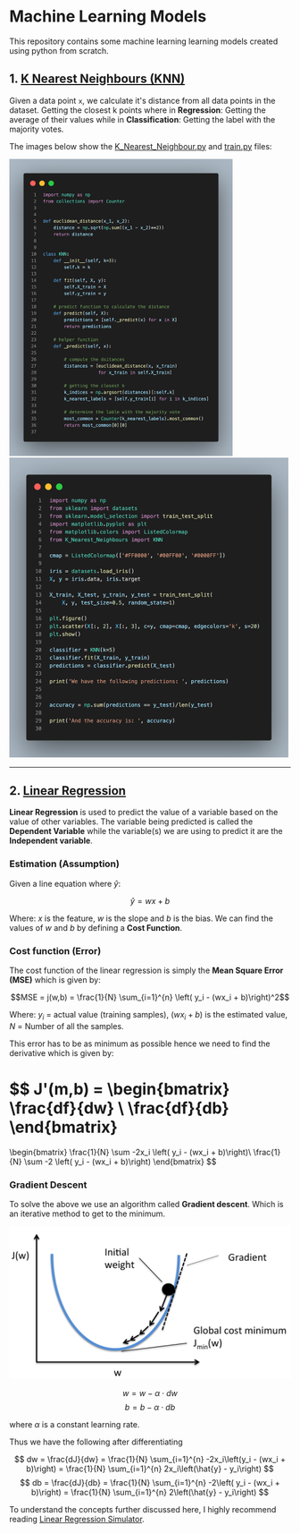 # Machine Learning Models

This repository contains some machine learning learning models created using python from scratch.

## 1. [K Nearest Neighbours (KNN)](./K_Nearest_Neighbours/)

Given a data point `x`, we calculate it's distance from all data points in the dataset. Getting the closest k points where in **Regression**: Getting the average of their values while in **Classification**: Getting the label with the majority votes.

The images below show the [K_Nearest_Neighbour.py](./K_Nearest_Neighbours/K_Nearest_Neighbours.py) and [train.py](./K_Nearest_Neighbours/train.py) files:

<p float="left">
  <img src="./images/code.png" width="400" />
  <img src="./images/code2.png" width="500" />
</p>

---

## 2. [Linear Regression](./Linear_Regression/)

**Linear Regression** is used to predict the value of a variable based on the value of other variables. The variable being predicted is called the **Dependent Variable** while the variable(s) we are using to predict it are the **Independent variable**.

### Estimation (Assumption)

Given a line equation where $\hat{y}$:

$$\hat{y} = wx + b$$

Where: $x$ is the feature, $w$ is the slope and $b$ is the bias. We can find the values of $w$ and $b$ by defining a **Cost Function**.

### Cost function (Error)

The cost function of the linear regression is simply the **Mean Square Error (MSE)** which is given by:

$$MSE = j(w,b) = \frac{1}{N} \sum_{i=1}^{n} \left( y_i - (wx_i + b)\right)^2$$

Where: $y_i$ = actual value (training samples), $(wx_i + b)$ is the estimated value, $N$ = Number of all the samples.

This error has to be as minimum as possible hence we need to find the derivative which is given by:

$$
J'(m,b) =
\begin{bmatrix}
  \frac{df}{dw} \\
  \frac{df}{db}
\end{bmatrix}
=
\begin{bmatrix}
  \frac{1}{N} \sum -2x_i \left( y_i - (wx_i + b)\right)\\
  \frac{1}{N} \sum -2 \left( y_i - (wx_i + b)\right)
\end{bmatrix} $$

### Gradient Descent

To solve the above we use an algorithm called **Gradient descent**. Which is an iterative method to get to the minimum.

![gradient-descent-image](./images/gradient-descent.png)

$$w = w - \alpha \cdot dw$$
$$b = b - \alpha \cdot db$$

where $\alpha$ is a constant learning rate.

Thus we have the following after differentiating

$$
 dw = \frac{dJ}{dw} = \frac{1}{N} \sum_{i=1}^{n} -2x_i\left(y_i - (wx_i + b)\right) = \frac{1}{N} \sum_{i=1}^{n} 2x_i\left(\hat{y} - y_i\right)
$$
$$
db = \frac{dJ}{db} = \frac{1}{N} \sum_{i=1}^{n} -2\left( y_i - (wx_i + b)\right) = \frac{1}{N} \sum_{i=1}^{n} 2\left(\hat{y} - y_i\right)
$$

To understand the concepts further discussed here, I highly recommend reading [Linear Regression Simulator](https://sushantpatrikar.github.io/linear_reg.html).
